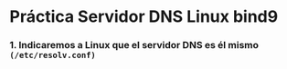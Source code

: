 # **Práctica Servidor DNS Linux bind9**

### **1. Indicaremos a Linux que el servidor DNS es él mismo ``(/etc/resolv.conf)``**
